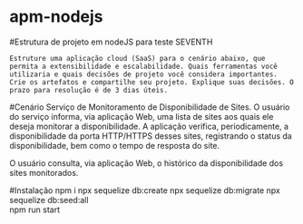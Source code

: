 # apm-nodejs
#Estrutura de projeto em nodeJS para teste SEVENTH

    Estruture uma aplicação cloud (SaaS) para o cenário abaixo, que permita a extensibilidade e escalabilidade. Quais ferramentas você utilizaria e quais decisões de projeto você considera importantes. Crie os artefatos e compartilhe seu projeto. Explique suas decisões. O prazo para resolução é de 3 dias úteis.


#Cenário
 Serviço de Monitoramento de Disponibilidade de Sites. O usuário do serviço informa, via aplicação Web, uma lista de sites aos quais ele deseja monitorar a disponibilidade. A aplicação verifica, periodicamente, a disponibilidade da porta HTTP/HTTPS desses sites, registrando o status da disponibilidade, bem como o tempo de resposta do site.

O usuário consulta, via aplicação Web, o histórico da disponibilidade dos sites monitorados.



#Instalação
npm i
npx sequelize db:create
npx sequelize db:migrate
npx sequelize db:seed:all     
npm run start